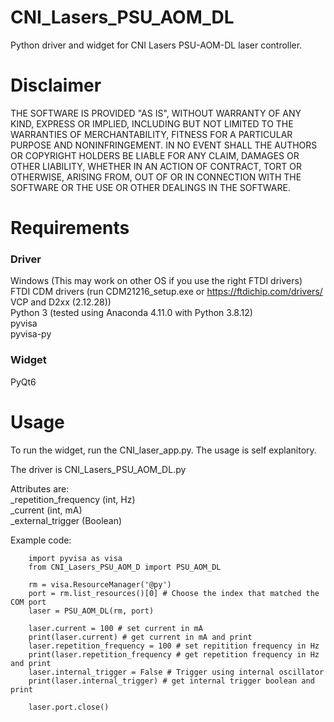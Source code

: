 # CNI_Lasers_PSU_AOM_DL

Python driver and widget for CNI Lasers PSU-AOM-DL laser controller.

# Disclaimer

THE SOFTWARE IS PROVIDED "AS IS", WITHOUT WARRANTY OF ANY KIND, EXPRESS OR IMPLIED, INCLUDING BUT NOT LIMITED TO THE WARRANTIES OF MERCHANTABILITY, FITNESS FOR A PARTICULAR PURPOSE AND NONINFRINGEMENT. IN NO EVENT SHALL THE AUTHORS OR COPYRIGHT HOLDERS BE LIABLE FOR ANY CLAIM, DAMAGES OR OTHER LIABILITY, WHETHER IN AN ACTION OF CONTRACT, TORT OR OTHERWISE, ARISING FROM, OUT OF OR IN CONNECTION WITH THE SOFTWARE OR THE USE OR OTHER DEALINGS IN THE SOFTWARE.

# Requirements

### Driver

Windows (This may work on other OS if you use the right FTDI drivers)  
FTDI CDM drivers (run CDM21216_setup.exe or https://ftdichip.com/drivers/ VCP and D2xx (2.12.28))  
Python 3 (tested using Anaconda 4.11.0 with Python 3.8.12)  
pyvisa  
pyvisa-py  

### Widget

PyQt6    

# Usage

To run the widget, run the CNI_laser_app.py. The usage is self explanitory.  

The driver is CNI_Lasers_PSU_AOM_DL.py

Attributes are:  
_repetition_frequency (int, Hz)  
_current  (int, mA)  
_external_trigger (Boolean)  

Example code:

        import pyvisa as visa
        from CNI_Lasers_PSU_AOM_D import PSU_AOM_DL

        rm = visa.ResourceManager('@py') 
        port = rm.list_resources()[0] # Choose the index that matched the COM port
        laser = PSU_AOM_DL(rm, port)
        
        laser.current = 100 # set current in mA
        print(laser.current) # get current in mA and print
        laser.repetition_frequency = 100 # set repitition frequency in Hz
        print(laser.repetition_frequency # get repetition frequency in Hz and print
        laser.internal_trigger = False # Trigger using internal oscillator
        print(laser.internal_trigger) # get internal trigger boolean and print
        
        laser.port.close()
